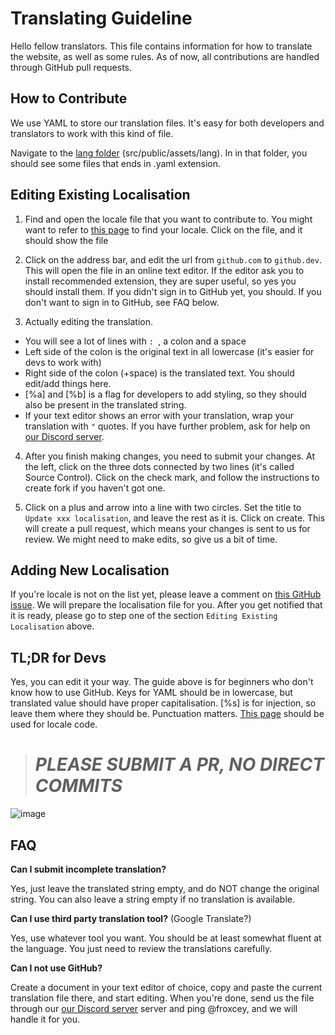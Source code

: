 # Translating Guideline

Hello fellow translators. This file contains information for how to translate the website, as well as some rules. As of now, all contributions are handled through GitHub pull requests.

## How to Contribute

We use YAML to store our translation files. It's easy for both developers and translators to work with this kind of file.

Navigate to the [lang folder](https://github.com/Avdan-OS/Website/tree/dev/src/public/assets/lang) (src/public/assets/lang). In in that folder, you should see some files that ends in .yaml extension.

## Editing Existing Localisation

1. Find and open the locale file that you want to contribute to. You might want to refer to [this page](https://docs.oracle.com/cd/E23824_01/html/E26033/glset.html) to find your locale. Click on the file, and it should show the file

2. Click on the address bar, and edit the url from `github.com` to `github.dev`. This will open the file in an online text editor. If the editor ask you to install recommended extension, they are super useful, so yes you should install them. If you didn't sign in to GitHub yet, you should. If you don't want to sign in to GitHub, see FAQ below.

3. Actually editing the translation.

- You will see a lot of lines with `: `, a colon and a space
- Left side of the colon is the original text in all lowercase (it's easier for devs to work with)
- Right side of the colon (+space) is the translated text. You should edit/add things here.
- [%a] and [%b] is a flag for developers to add styling, so they should also be present in the translated string.
- If your text editor shows an error with your translation, wrap your translation with `"` quotes. If you have further problem, ask for help on [our Discord server](https://avdanos.org/discord).

4. After you finish making changes, you need to submit your changes. At the left, click on the three dots connected by two lines (it's called Source Control). Click on the check mark, and follow the instructions to create fork if you haven't got one.

5. Click on a plus and arrow into a line with two circles. Set the title to `Update xxx localisation`, and leave the rest as it is. Click on create. This will create a pull request, which means your changes is sent to us for review. We might need to make edits, so give us a bit of time.

## Adding New Localisation

If you're locale is not on the list yet, please leave a comment on [this GitHub issue](https://github.com/Avdan-OS/Website/issues/91). We will prepare the localisation file for you. After you get notified that it is ready, please go to step one of the section `Editing Existing Localisation` above.

## TL;DR for Devs

Yes, you can edit it your way. The guide above is for beginners who don't know how to use GitHub. Keys for YAML should be in lowercase, but translated value should have proper capitalisation. [%s] is for injection, so leave them where they should be. Punctuation matters. [This page](https://docs.oracle.com/cd/E23824_01/html/E26033/glset.html) should be used for locale code.

> # _PLEASE SUBMIT A PR, NO DIRECT COMMITS_

![image](https://user-images.githubusercontent.com/51555391/176925763-cdfd57ba-ae1e-4bf3-85e9-b3ebd30b1d59.png)

## FAQ

**Can I submit incomplete translation?**

Yes, just leave the translated string empty, and do NOT change the original string. You can also leave a string empty if no translation is available.

**Can I use third party translation tool?** (Google Translate?)

Yes, use whatever tool you want. You should be at least somewhat fluent at the language. You just need to review the translations carefully.

**Can I not use GitHub?**

Create a document in your text editor of choice, copy and paste the current translation file there, and start editing. When you're done, send us the file through our [our Discord server](https://avdanos.org/discord) server and ping @froxcey, and we will handle it for you.
